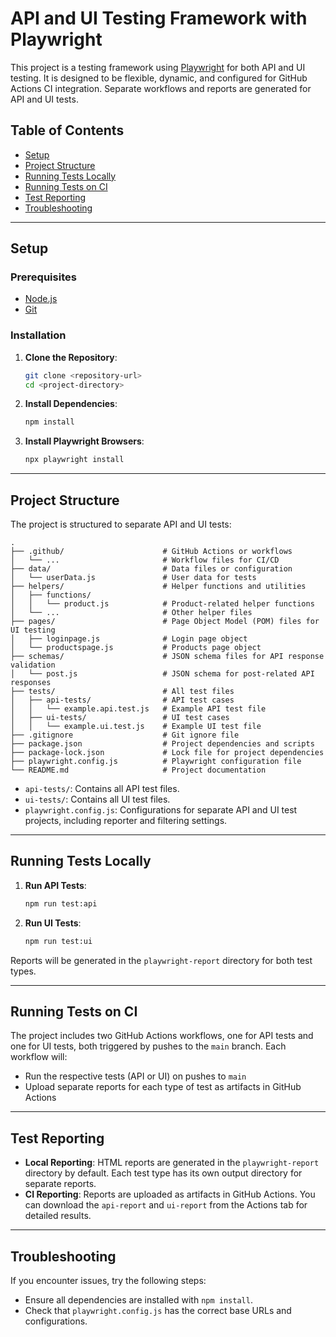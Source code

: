 # API and UI Testing Framework with Playwright

This project is a testing framework using [Playwright](https://playwright.dev/) for both API and UI testing. It is designed to be flexible, dynamic, and configured for GitHub Actions CI integration. Separate workflows and reports are generated for API and UI tests.

## Table of Contents
- [Setup](#setup)
- [Project Structure](#project-structure)
- [Running Tests Locally](#running-tests-locally)
- [Running Tests on CI](#running-tests-on-ci)
- [Test Reporting](#test-reporting)
- [Troubleshooting](#troubleshooting)

---

## Setup

### Prerequisites
- [Node.js](https://nodejs.org/)
- [Git](https://git-scm.com/)

### Installation

1. **Clone the Repository**:
   ```bash
   git clone <repository-url>
   cd <project-directory>
   ```

2. **Install Dependencies**:
   ```bash
   npm install
   ```

3. **Install Playwright Browsers**:
   ```bash
   npx playwright install
   ```

---

## Project Structure

The project is structured to separate API and UI tests:

```plaintext
.
├── .github/                      # GitHub Actions or workflows
│   └── ...                       # Workflow files for CI/CD
├── data/                         # Data files or configuration
│   └── userData.js               # User data for tests
├── helpers/                      # Helper functions and utilities
│   ├── functions/
│   │   └── product.js            # Product-related helper functions
│   └── ...                       # Other helper files
├── pages/                        # Page Object Model (POM) files for UI testing
│   ├── loginpage.js              # Login page object
│   └── productspage.js           # Products page object
├── schemas/                      # JSON schema files for API response validation
│   └── post.js                   # JSON schema for post-related API responses
├── tests/                        # All test files
│   ├── api-tests/                # API test cases
│   │   └── example.api.test.js   # Example API test file
│   ├── ui-tests/                 # UI test cases
│   │   └── example.ui.test.js    # Example UI test file
├── .gitignore                    # Git ignore file
├── package.json                  # Project dependencies and scripts
├── package-lock.json             # Lock file for project dependencies
├── playwright.config.js          # Playwright configuration file
└── README.md                     # Project documentation

```

- `api-tests/`: Contains all API test files.
- `ui-tests/`: Contains all UI test files.
- `playwright.config.js`: Configurations for separate API and UI test projects, including reporter and filtering settings.

---

## Running Tests Locally

1. **Run API Tests**:
   ```bash
   npm run test:api
   ```

2. **Run UI Tests**:
   ```bash
   npm run test:ui
   ```

Reports will be generated in the `playwright-report` directory for both test types.

---

## Running Tests on CI

The project includes two GitHub Actions workflows, one for API tests and one for UI tests, both triggered by pushes to the `main` branch.
Each workflow will:
- Run the respective tests (API or UI) on pushes to `main`
- Upload separate reports for each type of test as artifacts in GitHub Actions

---

## Test Reporting

- **Local Reporting**: HTML reports are generated in the `playwright-report` directory by default. Each test type has its own output directory for separate reports.
- **CI Reporting**: Reports are uploaded as artifacts in GitHub Actions. You can download the `api-report` and `ui-report` from the Actions tab for detailed results.

---

## Troubleshooting

If you encounter issues, try the following steps:
- Ensure all dependencies are installed with `npm install`.
- Check that `playwright.config.js` has the correct base URLs and configurations.
